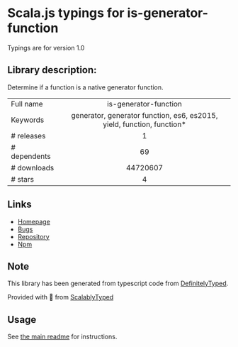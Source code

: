 
# Scala.js typings for is-generator-function

Typings are for version 1.0

## Library description:
Determine if a function is a native generator function.

|                    |                 |
| ------------------ | :-------------: |
| Full name          | is-generator-function |
| Keywords           | generator, generator function, es6, es2015, yield, function, function* |
| # releases         | 1 |
| # dependents       | 69 |
| # downloads        | 44720607 |
| # stars            | 4 |

## Links
- [Homepage](https://github.com/ljharb/is-generator-function#readme)
- [Bugs](https://github.com/ljharb/is-generator-function/issues)
- [Repository](https://github.com/ljharb/is-generator-function)
- [Npm](https://www.npmjs.com/package/is-generator-function)
    


## Note
This library has been generated from typescript code from [DefinitelyTyped](https://definitelytyped.org).

Provided with :purple_heart: from [ScalablyTyped](https://github.com/oyvindberg/ScalablyTyped)

## Usage
See [the main readme](../../readme.md) for instructions.


